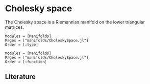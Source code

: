 # Cholesky space

The Cholesky space is a Riemannian manifold on the lower triangular matrices.

```@autodocs
Modules = [Manifolds]
Pages = ["manifolds/CholeskySpace.jl"]
Order = [:type]
```

```@autodocs
Modules = [Manifolds]
Pages = ["manifolds/CholeskySpace.jl"]
Order = [:function]
```

## Literature
